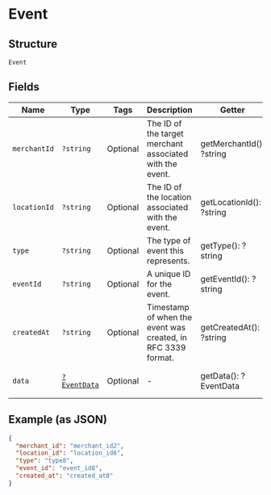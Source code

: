 
# Event

## Structure

`Event`

## Fields

| Name | Type | Tags | Description | Getter | Setter |
|  --- | --- | --- | --- | --- | --- |
| `merchantId` | `?string` | Optional | The ID of the target merchant associated with the event. | getMerchantId(): ?string | setMerchantId(?string merchantId): void |
| `locationId` | `?string` | Optional | The ID of the location associated with the event. | getLocationId(): ?string | setLocationId(?string locationId): void |
| `type` | `?string` | Optional | The type of event this represents. | getType(): ?string | setType(?string type): void |
| `eventId` | `?string` | Optional | A unique ID for the event. | getEventId(): ?string | setEventId(?string eventId): void |
| `createdAt` | `?string` | Optional | Timestamp of when the event was created, in RFC 3339 format. | getCreatedAt(): ?string | setCreatedAt(?string createdAt): void |
| `data` | [`?EventData`](../../doc/models/event-data.md) | Optional | - | getData(): ?EventData | setData(?EventData data): void |

## Example (as JSON)

```json
{
  "merchant_id": "merchant_id2",
  "location_id": "location_id6",
  "type": "type8",
  "event_id": "event_id8",
  "created_at": "created_at0"
}
```

